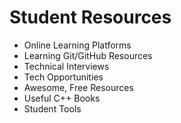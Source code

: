 # Student Resources

* Online Learning Platforms
* Learning Git/GitHub Resources
* Technical Interviews
* Tech Opportunities
* Awesome, Free Resources
* Useful C++ Books
* Student Tools
